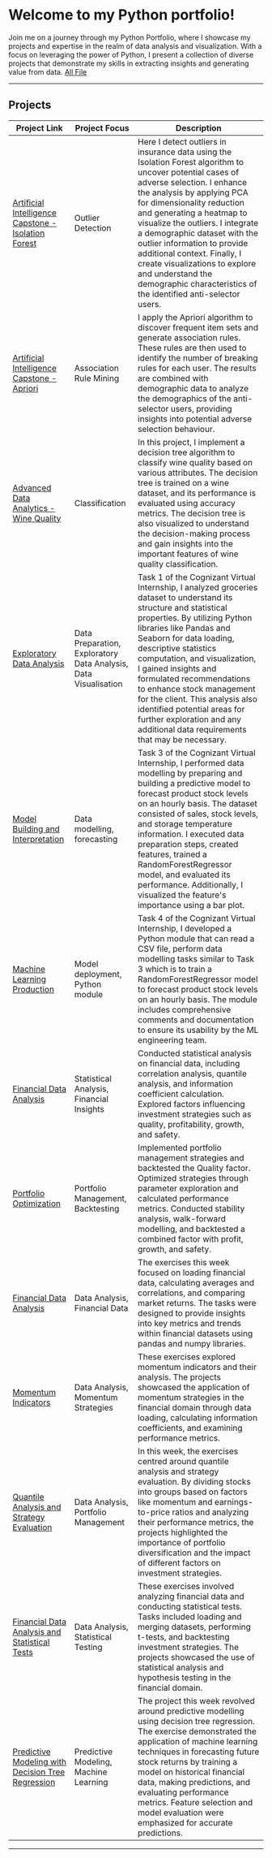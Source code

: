 # Welcome to my Python portfolio!
Join me on a journey through my Python Portfolio, where I showcase my projects and expertise in the realm of data analysis and visualization. With a focus on leveraging the power of Python, I present a collection of diverse projects that demonstrate my skills in extracting insights and generating value from data. [All File](https://drive.google.com/drive/folders/1xeRbBTTlC5fgg6mCHbIBiXvfWdLoEACO?usp=sharing)

---
## Projects

| Project Link | Project Focus | Description |
|--------------|---------------|-------------|
| [Artificial Intelligence Capstone - Isolation Forest](https://colab.research.google.com/drive/1ndBlsvQXI5gdzdWQGDjD1Z9DNMAeX91X?usp=sharing) | Outlier Detection | Here I detect outliers in insurance data using the Isolation Forest algorithm to uncover potential cases of adverse selection. I enhance the analysis by applying PCA for dimensionality reduction and generating a heatmap to visualize the outliers. I integrate a demographic dataset with the outlier information to provide additional context. Finally, I create visualizations to explore and understand the demographic characteristics of the identified anti-selector users. |
| [Artificial Intelligence Capstone - Apriori](https://colab.research.google.com/drive/1FbB2AdVLi72MOtoaT0XORRzYxzfee5YP?usp=sharing) | Association Rule Mining | I apply the Apriori algorithm to discover frequent item sets and generate association rules. These rules are then used to identify the number of breaking rules for each user. The results are combined with demographic data to analyze the demographics of the anti-selector users, providing insights into potential adverse selection behaviour.|
| [Advanced Data Analytics - Wine Quality](https://colab.research.google.com/drive/1VHw0KAdTXJCYDtPK6TdNBeF_oDAbjifn?usp=sharing) | Classification | In this project, I implement a decision tree algorithm to classify wine quality based on various attributes. The decision tree is trained on a wine dataset, and its performance is evaluated using accuracy metrics. The decision tree is also visualized to understand the decision-making process and gain insights into the important features of wine quality classification. |
| [Exploratory Data Analysis](https://colab.research.google.com/drive/1xNh5bgJZz-3u50Q-e0LquTD8oehMJX5G) | Data Preparation, Exploratory Data Analysis, Data Visualisation | Task 1 of the Cognizant Virtual Internship, I analyzed groceries dataset to understand its structure and statistical properties. By utilizing Python libraries like Pandas and Seaborn for data loading, descriptive statistics computation, and visualization, I gained insights and formulated recommendations to enhance stock management for the client. This analysis also identified potential areas for further exploration and any additional data requirements that may be necessary.|
| [Model Building and Interpretation](https://colab.research.google.com/drive/1X3MqwI550VbUvPOn0u6Zkx_X3nMG8Lm2) | Data modelling, forecasting | Task 3 of the Cognizant Virtual Internship, I performed data modelling by preparing and building a predictive model to forecast product stock levels on an hourly basis. The dataset consisted of sales, stock levels, and storage temperature information. I executed data preparation steps, created features, trained a RandomForestRegressor model, and evaluated its performance. Additionally, I visualized the feature's importance using a bar plot. |
| [Machine Learning Production](https://colab.research.google.com/drive/1jCI2UD7egXU3xBujJgmzaDKlRiRP23_J?usp=sharing) | Model deployment, Python module | Task 4 of the Cognizant Virtual Internship, I developed a Python module that can read a CSV file, perform data modelling tasks similar to Task 3 which is to train a RandomForestRegressor model to forecast product stock levels on an hourly basis. The module includes comprehensive comments and documentation to ensure its usability by the ML engineering team. |
| [Financial Data Analysis](https://colab.research.google.com/drive/1hFkIaVYeagi_uMEyi1ag1tHPk-MRUv4O) | Statistical Analysis, Financial Insights | Conducted statistical analysis on financial data, including correlation analysis, quantile analysis, and information coefficient calculation. Explored factors influencing investment strategies such as quality, profitability, growth, and safety. |
| [Portfolio Optimization](https://colab.research.google.com/drive/1v8XjgoSFh7BP_RpDpJkMQZaDoIDk_1ek) | Portfolio Management, Backtesting | Implemented portfolio management strategies and backtested the Quality factor. Optimized strategies through parameter exploration and calculated performance metrics. Conducted stability analysis, walk-forward modelling, and backtested a combined factor with profit, growth, and safety. |
| [Financial Data Analysis](https://colab.research.google.com/drive/1fuU3B29-i5q5fFUVia36pAR4Zgo2nX7s) | Data Analysis, Financial Data | The exercises this week focused on loading financial data, calculating averages and correlations, and comparing market returns. The tasks were designed to provide insights into key metrics and trends within financial datasets using pandas and numpy libraries. |
| [Momentum Indicators](https://colab.research.google.com/drive/1eNuF-stLEhPjI6XROjtQFsZHoRwoYys0) | Data Analysis, Momentum Strategies | These exercises explored momentum indicators and their analysis. The projects showcased the application of momentum strategies in the financial domain through data loading, calculating information coefficients, and examining performance metrics. |
| [Quantile Analysis and Strategy Evaluation](https://colab.research.google.com/drive/13FBX-IWqX3Lznw06zP0QiBDSeb-SU7qq) | Data Analysis, Portfolio Management | In this week, the exercises centred around quantile analysis and strategy evaluation. By dividing stocks into groups based on factors like momentum and earnings-to-price ratios and analyzing their performance metrics, the projects highlighted the importance of portfolio diversification and the impact of different factors on investment strategies. |
| [Financial Data Analysis and Statistical Tests](https://colab.research.google.com/drive/15yt8l5mxciLP91RbdGnnyFcyj0uUtG24) | Data Analysis, Statistical Testing | These exercises involved analyzing financial data and conducting statistical tests. Tasks included loading and merging datasets, performing t-tests, and backtesting investment strategies. The projects showcased the use of statistical analysis and hypothesis testing in the financial domain. |
| [Predictive Modeling with Decision Tree Regression](https://colab.research.google.com/drive/1Wp1o4qJ6XSnLxehdsTPi2fbUwtcmixPG) | Predictive Modeling, Machine Learning | The project this week revolved around predictive modelling using decision tree regression. The exercise demonstrated the application of machine learning techniques in forecasting future stock returns by training a model on historical financial data, making predictions, and evaluating performance metrics. Feature selection and model evaluation were emphasized for accurate predictions. |

---


